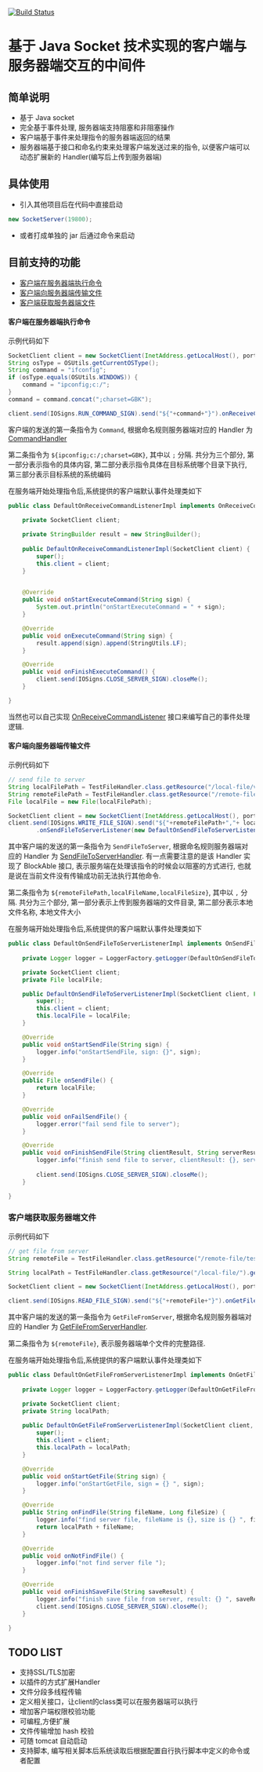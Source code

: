 [![Build Status](https://travis-ci.org/toulezu/io-command.svg?branch=master)](https://travis-ci.org/toulezu/io-command)

# 基于 Java Socket 技术实现的客户端与服务器端交互的中间件

## 简单说明

- 基于 Java socket
- 完全基于事件处理, 服务器端支持阻塞和非阻塞操作
- 客户端基于事件来处理指令的服务器端返回的结果
- 服务器端基于接口和命名约束来处理客户端发送过来的指令, 以便客户端可以动态扩展新的 Handler(编写后上传到服务器端)

## 具体使用

- 引入其他项目后在代码中直接启动

```java
new SocketServer(19800);
```

- 或者打成单独的 jar 后通过命令来启动

## 目前支持的功能

- [客户端在服务器端执行命令](https://github.com/toulezu/io-command#客户端在服务器端执行命令)
- [客户端向服务器端传输文件](https://github.com/toulezu/io-command#客户端向服务器端传输文件)
- [客户端获取服务器端文件](https://github.com/toulezu/io-command#客户端获取服务器端文件)

#### 客户端在服务器端执行命令

示例代码如下

```java
SocketClient client = new SocketClient(InetAddress.getLocalHost(), port);
String osType = OSUtils.getCurrentOSType();
String command = "ifconfig";
if (osType.equals(OSUtils.WINDOWS)) {
	command = "ipconfig;c:/";
}
command = command.concat(";charset=GBK");

client.send(IOSigns.RUN_COMMAND_SIGN).send("${"+command+"}").onReceiveCommandListener(new DefaultOnReceiveCommandListenerImpl(client));
```

客户端的发送的第一条指令为 `Command`, 根据命名规则服务器端对应的 Handler 为 [CommandHandler](https://github.com/toulezu/io-command/blob/master/src/main/java/com/ckjava/io/command/server/handler/impl/CommandHandler.java)

第二条指令为 `${ipconfig;c:/;charset=GBK}`, 其中以 `;` 分隔. 共分为三个部分, 第一部分表示指令的具体内容, 第二部分表示指令具体在目标系统哪个目录下执行, 第三部分表示目标系统的系统编码

在服务端开始处理指令后,系统提供的客户端默认事件处理类如下

```java
public class DefaultOnReceiveCommandListenerImpl implements OnReceiveCommandListener {

	private SocketClient client;
	
	private StringBuilder result = new StringBuilder();
	
	public DefaultOnReceiveCommandListenerImpl(SocketClient client) {
		super();
		this.client = client;
	}

	
	@Override
	public void onStartExecuteCommand(String sign) {
		System.out.println("onStartExecuteCommand = " + sign);
	}

	@Override
	public void onExecuteCommand(String sign) {
		result.append(sign).append(StringUtils.LF);
	}

	@Override
	public void onFinishExecuteCommand() {
		client.send(IOSigns.CLOSE_SERVER_SIGN).closeMe();
	}

}
```

当然也可以自己实现 [OnReceiveCommandListener](https://github.com/toulezu/io-command/blob/e8accec457da17dc1c8ab6c0b75b1f3a9fbf266e/src/main/java/com/ckjava/io/command/client/listener/OnReceiveCommandListener.java) 接口来编写自己的事件处理逻辑.

#### 客户端向服务器端传输文件

示例代码如下

```java
// send file to server
String localFilePath = TestFileHandler.class.getResource("/local-file/verifycode.jpg").getPath();
String remoteFilePath = TestFileHandler.class.getResource("/remote-file/").getPath();
File localFile = new File(localFilePath);

SocketClient client = new SocketClient(InetAddress.getLocalHost(), port);
client.send(IOSigns.WRITE_FILE_SIGN).send("${"+remoteFilePath+","+ localFile.getName() +","+localFile.length()+"}")
		.onSendFileToServerListener(new DefaultOnSendFileToServerListenerImpl(client, localFile));
```

其中客户端的发送的第一条指令为 `SendFileToServer`, 根据命名规则服务器端对应的 Handler 为 [SendFileToServerHandler](https://github.com/toulezu/io-command/blob/master/src/main/java/com/ckjava/io/command/server/handler/impl/SendFileToServerHandler.java). 有一点需要注意的是该 Handler 实现了 BlockAble 接口, 表示服务端在处理该指令的时候会以阻塞的方式进行, 也就是说在当前文件没有传输成功前无法执行其他命令.

第二条指令为 `${remoteFilePath,localFileName,localFileSize}`, 其中以 `,` 分隔. 共分为三个部分, 第一部分表示上传到服务器端的文件目录, 第二部分表示本地文件名称, 本地文件大小

在服务端开始处理指令后,系统提供的客户端默认事件处理类如下

```java
public class DefaultOnSendFileToServerListenerImpl implements OnSendFileToServerListener {
	
	private Logger logger = LoggerFactory.getLogger(DefaultOnSendFileToServerListenerImpl.class);

	private SocketClient client;
	private File localFile;

	public DefaultOnSendFileToServerListenerImpl(SocketClient client, File localFile) {
		super();
		this.client = client;
		this.localFile = localFile;
	}

	@Override
	public void onStartSendFile(String sign) {
		logger.info("onStartSendFile, sign: {}", sign);
	}

	@Override
	public File onSendFile() {
		return localFile;
	}

	@Override
	public void onFailSendFile() {
		logger.error("fail send file to server");
	}

	@Override
	public void onFinishSendFile(String clientResult, String serverResult) {
		logger.info("finish send file to server, clientResult: {}, serverResult = {}", clientResult, serverResult);
		
		client.send(IOSigns.CLOSE_SERVER_SIGN).closeMe();
	}

}
```

### 客户端获取服务器端文件

示例代码如下

```java
// get file from server
String remoteFile = TestFileHandler.class.getResource("/remote-file/testReadFile.txt").getPath();

String localPath = TestFileHandler.class.getResource("/local-file/").getPath();

SocketClient client = new SocketClient(InetAddress.getLocalHost(), port);

client.send(IOSigns.READ_FILE_SIGN).send("${"+remoteFile+"}").onGetFileFromServerListener(new DefaultOnGetFileFromServerListenerImpl(client, localPath));
```

其中客户端的发送的第一条指令为 `GetFileFromServer`, 根据命名规则服务器端对应的 Handler 为 [GetFileFromServerHandler](https://github.com/toulezu/io-command/blob/master/src/main/java/com/ckjava/io/command/server/handler/impl/GetFileFromServerHandler.java).

第二条指令为 `${remoteFile}`, 表示服务器端单个文件的完整路径.

在服务端开始处理指令后,系统提供的客户端默认事件处理类如下

```java
public class DefaultOnGetFileFromServerListenerImpl implements OnGetFileFromServerListener {
	
	private Logger logger = LoggerFactory.getLogger(DefaultOnGetFileFromServerListenerImpl.class);

	private SocketClient client;
	private String localPath;
	
	public DefaultOnGetFileFromServerListenerImpl(SocketClient client, String localPath) {
		super();
		this.client = client;
		this.localPath = localPath;
	}

	@Override
	public void onStartGetFile(String sign) {
		logger.info("onStartGetFile, sign = {} ", sign);
	}

	@Override
	public String onFindFile(String fileName, Long fileSize) {
		logger.info("find server file, fileName is {}, size is {} ", fileName, fileSize);
		return localPath + fileName;
	}

	@Override
	public void onNotFindFile() {
		logger.info("not find server file ");
	}

	@Override
	public void onFinishSaveFile(String saveResult) {
		logger.info("finish save file from server, result: {} ", saveResult);
		client.send(IOSigns.CLOSE_SERVER_SIGN).closeMe();
	}

}
```

## TODO LIST

- 支持SSL/TLS加密
- 以插件的方式扩展Handler
- 文件分段多线程传输
- 定义相关接口，让client的class类可以在服务器端可以执行
- 增加客户端权限校验功能
- 可编程,方便扩展
- 文件传输增加 hash 校验
- 可随 tomcat 自动启动
- 支持脚本, 编写相关脚本后系统读取后根据配置自行执行脚本中定义的命令或者配置